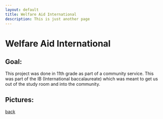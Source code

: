 ```yaml
---
layout: default
title: Welfare Aid International
description: This is just another page
---
```


# Welfare Aid International

## Goal:

This project was done in 11th grade as part of a community service. This was part of the IB (International baccalaureate) which was meant to get us out of the study room and into the community.



## Pictures:



[back](../index.html)